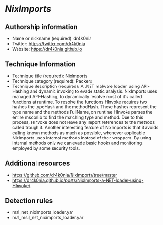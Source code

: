 # *NixImports*

## Authorship information
* Name or nickname (required): dr4k0nia
* Twitter: https://twitter.com/dr4k0nia
* Website: https://dr4k0nia.github.io
  
## Technique Information
* Technique title (required): NixImports
* Technique category (required): Packers
* Technique description (required): A .NET malware loader, using API-Hashing and dynamic invoking to evade static analysis. NixImports uses managed API-Hashing, to dynamically resolve most of it's called functions at runtime. To resolve the functions HInvoke requires two hashes the typeHash and the methodHash. These hashes represent the type name and the methods FullName, on runtime HInvoke parses the entire mscorlib to find the matching type and method. Due to this process, HInvoke does not leave any import references to the methods called trough it. Another interesting feature of NixImports is that it avoids calling known methods as much as possible, whenever applicable NixImports uses internal methods instead of their wrappers. By using internal methods only we can evade basic hooks and monitoring employed by some security tools.

## Additional resources
* https://github.com/dr4k0nia/NixImports/tree/master
* https://dr4k0nia.github.io/posts/NixImports-a-NET-loader-using-HInvoke/

## Detection rules
* mal_net_niximports_loader.yar
* mal_msil_net_niximports_loader.yar
